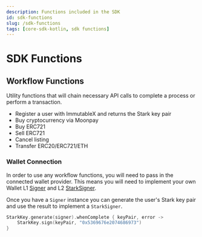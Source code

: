 ```yaml
---
description: Functions included in the SDK
id: sdk-functions
slug: /sdk-functions
tags: [core-sdk-kotlin, sdk functions]
---
```


# SDK Functions

## Workflow Functions

Utility functions that will chain necessary API calls to complete a process or perform a transaction.

* Register a user with ImmutableX and returns the Stark key pair
* Buy cryptocurrency via Moonpay
* Buy ERC721
* Sell ERC721
* Cancel listing
* Transfer ERC20/ERC721/ETH

### Wallet Connection

In order to use any workflow functions, you will need to pass in the connected wallet provider. This means you will need to implement your own Wallet L1 [Signer](https://github.com/immutable/imx-core-sdk-kotlin-jvm/blob/main/imx-core-sdk-kotlin-jvm/src/main/kotlin/com/immutable/sdk/Signer.kt) and L2 [StarkSigner](https://github.com/immutable/imx-core-sdk-kotlin-jvm/blob/main/imx-core-sdk-kotlin-jvm/src/main/kotlin/com/immutable/sdk/Signer.kt).

Once you have a `Signer` instance you can generate the user's Stark key pair and use the result to implement a `StarkSigner`.

```kt
StarkKey.generate(signer).whenComplete { keyPair, error ->
    StarkKey.sign(keyPair, "0x5369676e2074686973")
}
```
